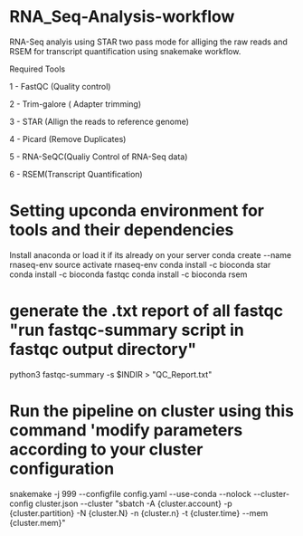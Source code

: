 # RNA_Seq-Analysis-workflow

RNA-Seq analyis using STAR two pass mode for alliging the raw reads and RSEM for transcript quantification using snakemake workflow. 

Required Tools

1 - FastQC (Quality control)

2 - Trim-galore ( Adapter trimming)

3 - STAR (Allign the reads to reference genome) 

4 - Picard (Remove Duplicates)

5 - RNA-SeQC(Qualiy Control of RNA-Seq data)

6 - RSEM(Transcript Quantification)

# Setting upconda environment for tools and their dependencies

Install anaconda or load it if its already on your server
conda create --name rnaseq-env
source activate rnaseq-env
conda install -c bioconda star
conda install -c bioconda fastqc
conda install -c bioconda rsem


# generate the .txt report of all fastqc "run fastqc-summary script in fastqc output directory"

python3 fastqc-summary -s $INDIR > "QC_Report.txt"

# Run the pipeline on cluster using this command 'modify parameters according to your cluster configuration

snakemake -j 999 --configfile config.yaml --use-conda --nolock --cluster-config cluster.json --cluster "sbatch -A {cluster.account} -p {cluster.partition}  -N {cluster.N} -n {cluster.n}  -t {cluster.time} --mem {cluster.mem}"
